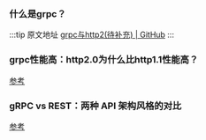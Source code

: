 ### 什么是grpc？

  :::tip 原文地址
  [grpc与http2(待补充) | GitHub](https://github.com/jynba/jynba.github.io/issues/28)
  :::
  
### grpc性能高：http2.0为什么比http1.1性能高？
[参考](https://zhuanlan.zhihu.com/p/377860784)

### gRPC vs REST：两种 API 架构风格的对比
[参考](https://www.infoq.cn/article/i71vnujcel09ebukak59)